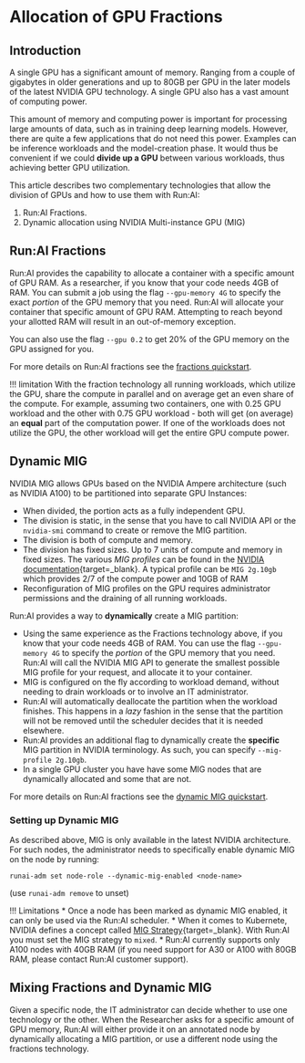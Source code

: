# Allocation of GPU Fractions

##  Introduction

A single GPU has a significant amount of memory. Ranging from a couple of gigabytes in older generations and up to 80GB per GPU in the later models of the latest NVIDIA GPU technology. A single GPU also has a vast amount of computing power. 

This amount of memory and computing power is important for processing large amounts of data, such as in training deep learning models. However, there are quite a few applications that do not need this power. Examples can be inference workloads and the model-creation phase. It would thus be convenient if we could __divide up a GPU__ between various workloads, thus achieving better GPU utilization. 

This article describes two complementary technologies that allow the division of GPUs and how to use them with Run:AI:

1. Run:AI Fractions. 
2. Dynamic allocation using NVIDIA Multi-instance GPU (MIG)


## Run:AI Fractions

Run:AI provides the capability to allocate a container with a specific amount of GPU RAM. As a researcher, if you know that your code needs 4GB of RAM. You can submit a job using the flag `--gpu-memory 4G` to specify the exact _portion_ of the GPU memory that you need. Run:AI will allocate your container that specific amount of GPU RAM. Attempting to reach beyond your allotted RAM will result in an out-of-memory exception. 

You can also use the flag `--gpu 0.2` to get 20% of the GPU memory on the GPU assigned for you. 

For more details on Run:AI fractions see the [fractions quickstart](../Walkthroughs/walkthrough-fractions.md).


!!! limitation
    With the fraction technology all running workloads, which utilize the GPU, share the compute in parallel and on average get an even share of the compute. For example, assuming two containers, one with 0.25 GPU workload and the other with 0.75 GPU workload - both will get (on average) an __equal__ part of the computation power. If one of the workloads does not utilize the GPU, the other workload will get the entire GPU compute power.

## Dynamic MIG

NVIDIA MIG allows GPUs based on the NVIDIA Ampere architecture (such as NVIDIA A100) to be partitioned into separate GPU Instances:

* When divided, the portion acts as a fully independent GPU.
* The division is static, in the sense that you have to call NVIDIA API or the `nvidia-smi` command to create or remove the MIG partition. 
* The division is both of compute and memory.
* The division has fixed sizes.  Up to 7 units of compute and memory in fixed sizes. The various _MIG profiles_ can be found in the [NVIDIA documentation](https://docs.nvidia.com/datacenter/tesla/mig-user-guide/){target=_blank}. A typical profile can be `MIG 2g.10gb` which provides 2/7 of the compute power and 10GB of RAM
* Reconfiguration of MIG profiles on the GPU requires administrator permissions and the draining of all running workloads. 


Run:AI provides a way to __dynamically__ create a MIG partition:

* Using the same experience as the Fractions technology above, if you know that your code needs 4GB of RAM. You can use the flag `--gpu-memory 4G` to specify the _portion_ of the GPU memory that you need. Run:AI will call the NVIDIA MIG API to generate the smallest possible MIG profile for your request, and allocate it to your container. 
* MIG is configured on the fly according to workload demand, without needing to drain workloads or to involve an IT administrator.
* Run:AI will automatically deallocate the partition when the workload finishes. This happens in a _lazy_ fashion in the sense that the partition will not be removed until the scheduler decides that it is needed elsewhere. 
* Run:AI provides an additional flag to dynamically create the __specific__ MIG partition in NVIDIA terminology. As such, you can specify `--mig-profile 2g.10gb`.  
* In a single GPU cluster you have have some MIG nodes that are dynamically allocated and some that are not.

For more details on Run:AI fractions see the [dynamic MIG quickstart](../Walkthroughs/quickstart-mig.md).


### Setting up Dynamic MIG

As described above, MIG is only available in the latest NVIDIA architecture. For such nodes, the administrator needs to specifically enable dynamic MIG on the node by running: 

```
runai-adm set node-role --dynamic-mig-enabled <node-name>
```

(use `runai-adm remove` to unset)

!!! Limitations
    * Once a node has been marked as dynamic MIG enabled, it can only be used via the Run:AI scheduler.
    * When it comes to Kubernete, NVIDIA defines a concept called [MIG Strategy](https://docs.nvidia.com/datacenter/cloud-native/kubernetes/mig-k8s.html#mig-strategies){target=_blank}. With Run:AI you must set the MIG strategy to `mixed`.
    * Run:AI currently supports only A100 nodes with 40GB RAM (if you need support for A30 or A100 with 80GB RAM, please contact Run:AI customer support).

## Mixing Fractions and Dynamic MIG

Given a specific node, the IT administrator can decide whether to use one technology or the other. When the Researcher asks for a specific amount of GPU memory, Run:AI will either provide it on an annotated node by dynamically allocating a MIG partition, or use a different node using the fractions technology.



